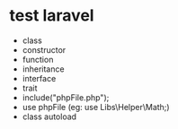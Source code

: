 # test laravel
- class
- constructor
- function
- inheritance
- interface
- trait
- include("phpFile.php");
- use phpFile (eg: use Libs\Helper\Math;)
- class autoload
